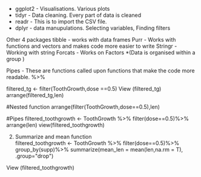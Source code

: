 - ggplot2 - Visualisations. Various plots 
- tidyr - Data cleaning. Every part of data is cleaned 
- readr - This is to import the CSV file. 
- dplyr - data manupulations. Selecting variables, Finding filters

Other 4 packages 
tibble - works with data frames 
Purr - Works with functions and vectors and makes code more easier to write 
Stringr - Working with string 
Forcats - Works on Factors *(Data is organised within a group )

Pipes - These are functions called upon functions that make the code more readable.
%>%

filtered_tg <- filter(ToothGrowth,dose ==0.5)
View (filtered_tg)
arrange(filtered_tg,len)

#Nested function 
arrange(filter(ToothGrowth,dose==0.5),len)

#Pipes 
filtered_toothgrowth <- ToothGrowth %>%
  filter(dose==0.5)%>%
  arrange(len)
view(filtered_toothgrowth)

2. Summarize and mean function  
filtered_toothgrowth <- ToothGrowth %>%
  filter(dose==0.5)%>%
  group_by(supp)%>%
  summarize(mean_len = mean(len,na.rm = T), .group="drop")

View (filtered_toothgrowth)
